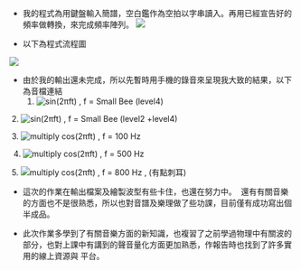 
* 我的程式為用鍵盤輸入簡譜，空白鑑作為空拍以字串讀入。再用已經宣告好的頻率做轉換，來完成頻率陣列。
  ![](https://upload.cc/i/t3Zn1p.jpg)

* 以下為程式流程圖

![](https://upload.cc/i/E8YU7h.jpg)

* 由於我的輸出還未完成，所以先暫時用手機的錄音來呈現我大致的結果，以下為音檔連結
  
  1. ![sin(2πft) , f = Small Bee (level4)](http://picosong.com/wFU87/)
  
  2. ![sin(2πft) , f = Small Bee (level2 +level4)](http://picosong.com/wFUEu/)
    
  3. ![multiply cos(2πft) , f = 100 Hz](http://picosong.com/wFU8s/)
  
  4. ![multiply cos(2πft) , f = 500 Hz](http://picosong.com/wFU8n/)
  
  5. ![multiply cos(2πft) , f = 800 Hz  , (有點刺耳)](http://picosong.com/wFU8P/)

* 這次的作業在輸出檔案及繪製波型有些卡住，也還在努力中。
  還有有關音樂的方面也不是很熟悉，所以也對音譜及樂理做了些功課，目前僅有成功寫出個半成品。
  
* 此次作業多學到了有關音樂方面的新知識，也複習了之前學過物理中有關波的部分，也對上課中有講到的聲音量化方面更加熟悉，作報告時也找到了許多實用的線上資源與   平台。
